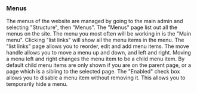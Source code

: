### Menus

The menus of the website are managed by going to the main admin and selecting "Structure", then "Menus". The "Menus" page list out all the menus on the site. The menu you most often will be working in is the "Main menu". Clicking "list links" will show all the menu items in the menu. The "list links" page allows you to reorder, edit and add menu items. The move handle allows you to move a menu up and down, and left and right. Moving a menu left and right changes the menu item to be a child menu item. By default child menu items are only shown if you are on the parent page, or a page which is a sibling to the selected page. The "Enabled" check box allows you to disable a menu item without removing it. This allows you to temporarily hide a menu.